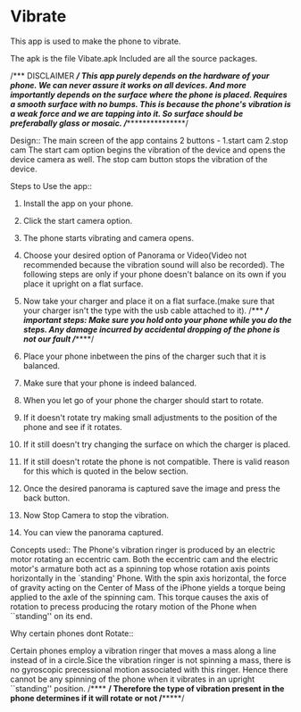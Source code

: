 # Vibrate
This app is used to make the phone to vibrate.

The apk is the file Vibate.apk
Included are all the source packages.


/*** DISCLAIMER ***/
This app purely depends on the hardware of your phone. We can never assure it works on all devices. And more importantly depends on the surface where the phone is placed. Requires a smooth surface with no bumps. This is because the phone's vibration is a weak force and we are tapping into it. So surface should be preferabally glass or mosaic.
/******************/

Design::
The main screen of the app contains 2 buttons - 1.start cam 2.stop cam
The start cam option begins the vibration of the device and opens the device camera as well.
The stop cam button stops the vibration of the device.

Steps to Use the app::
1. Install the app on your phone.
2. Click the start camera option. 
3. The phone starts vibrating and camera opens.
4. Choose your desired option of Panorama or Video(Video not recommended because the vibration sound will also be recorded).
The following steps are only if your phone doesn't balance on its own if you place it upright on a flat surface.
5. Now take your charger and place it on a flat surface.(make sure that your charger isn't the type with the usb cable attached to it).
/*** ***/
important steps: Make sure you hold onto your phone while you do the steps. Any damage incurred by accidental dropping of the phone is not our fault
/*******/
6. Place your phone inbetween the pins of the charger such that it is balanced. 
7. Make sure that your phone is indeed balanced.
8. When you let go of your phone the charger should start to rotate.
9. If it doesn't rotate try making small adjustments to the position of the phone and see if it rotates.
10. If it still doesn't try changing the surface on which the charger is placed.
11. If it still doesn't rotate the phone is not compatible. There is valid reason for this which is quoted in the below section.

12. Once the desired panorama is captured save the image and press the back button.
13. Now Stop Camera to stop the vibration.
14. You can view the panorama captured.

Concepts used::
The Phone's vibration ringer is produced by an electric motor rotating an eccentric cam. Both the eccentric cam and the electric motor's armature both act as a spinning top whose rotation axis points horizontally in the `standing' Phone. With the spin axis horizontal, the force of gravity acting on the Center of Mass of the iPhone yields a torque being applied to the axle of the spinning cam. This torque causes the axis of rotation to precess producing the rotary motion of the Phone when ``standing'' on its end.

Why certain phones dont Rotate::

Certain phones employ a vibration ringer that moves a mass along a line instead of in a circle.Sice the vibration ringer is not spinning a mass, there is no gyroscopic precessional motion associated with this ringer. Hence there cannot be any spinning of the phone when it vibrates in an upright ``standing'' position.
/**** ****/
Therefore the type of vibration present in the phone determines if it will rotate or not
/*********/
